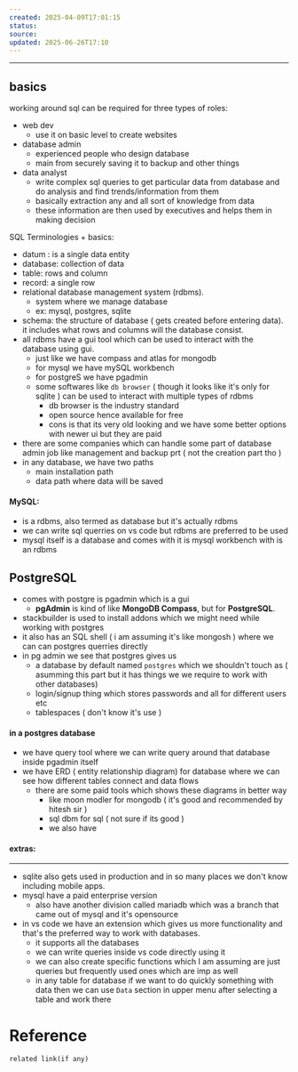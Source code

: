 ```yaml
---
created: 2025-04-09T17:01:15
status: 
source: 
updated: 2025-06-26T17:10
---
```

---

## basics

working around sql can be required for three types of roles:
- web dev
	- use it on basic level to create websites
- database admin
	- experienced people who design database
	- main from securely saving it to backup and other things
- data analyst
	- write complex sql queries to get particular data from database and do analysis and find trends/information from them
	- basically extraction any and all sort of knowledge from data
	- these information are then used by executives and helps them in making decision

SQL Terminologies + basics:

- datum : is a single data entity
- database: collection of data
- table: rows and column
- record: a single row
- relational database management system (rdbms). 
	- system where we manage database
	- ex: mysql, postgres, sqlite
- schema: the structure of database ( gets created before entering data). it includes what rows and columns will the database consist.
- all rdbms have a gui tool which can be used to interact with the database using gui.
	- just like we have compass and atlas for mongodb
	- for mysql we have mySQL workbench
	- for postgreS we have pgadmin
	- some softwares like `db browser` ( though it looks like it's only for sqlite ) can be used to interact with multiple types of rdbms
		- db browser is the industry standard
		- open source hence available for free
		- cons is that its very old looking and we have some better options with newer ui but they are paid
- there are some companies which can handle some part of database admin job like management and backup prt ( not the creation part tho ) 
- in any database, we have two paths
	- main installation path
	- data path where data will be saved





#### MySQL:
- is a rdbms, also termed as database but it's actually rdbms
- we can write sql querries on vs code but rdbms are preferred to be used
- mysql itself is a database and comes with it is mysql workbench with is an rdbms


## PostgreSQL

- comes with postgre is pgadmin which is a gui
	- **pgAdmin** is kind of like **MongoDB Compass**, but for **PostgreSQL**.
- stackbuilder is used to install addons which we might need while working with postgres
- it also has an SQL shell ( i am assuming it's like mongosh ) where we can can postgres querries directly
- in pg admin we see that postgres gives us 
	- a database by default named `postgres` which we shouldn't touch as ( asumming this part but it has things we we require to work with other databases)
	- login/signup thing which stores passwords and all for different users etc
	- tablespaces ( don't know it's use )


#### in a postgres database

- we have query tool where we can write query around that database inside pgadmin itself
- we have ERD ( entity relationship diagram) for database where we can see how different tables connect and data flows
	- there are some paid tools which shows these diagrams in better way
		- like moon modler for mongodb ( it's good and recommended by hitesh sir )
		- sql dbm for sql ( not sure if its good )
		- we also have 
	


#### extras:
---
- sqlite also gets used in production and in so many places we don't know including mobile apps. 
- mysql have a paid enterprise version
	- also have another division called mariadb which was a branch that came out of mysql and it's opensource
- in vs code we have an extension which gives us more functionality and that's the preferred way to work with databases.
	- it supports all the databases
	- we can write queries inside vs code directly using it
	- we can also create specific functions which I am assuming are just queries but frequently used ones which are imp as well
	- in any table for database if we want to do quickly something with data then we can use `Data` section in upper menu after selecting a table and work there




# Reference
`related link(if any)`

